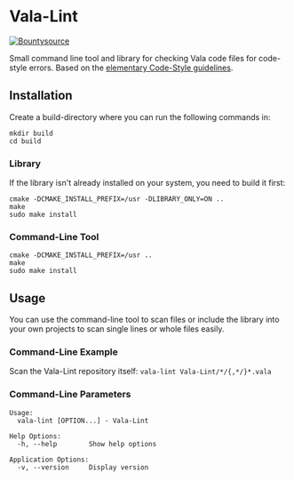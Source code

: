 # Vala-Lint

[![Bountysource](https://www.bountysource.com/badge/tracker?tracker_id=38195775)](https://www.bountysource.com/trackers/38195775-elementary-Vala-lint)

Small command line tool and library for checking Vala code files for code-style errors.
Based on the [elementary Code-Style guidelines](https://elementary.io/en/docs/code/reference#code-style).

## Installation
Create a build-directory where you can run the following commands in:
```
mkdir build
cd build
```

### Library
If the library isn't already installed on your system, you need to build it first:
```
cmake -DCMAKE_INSTALL_PREFIX=/usr -DLIBRARY_ONLY=ON ..
make
sudo make install
```

### Command-Line Tool
```
cmake -DCMAKE_INSTALL_PREFIX=/usr ..
make
sudo make install
```

## Usage
You can use the command-line tool to scan files or include the library into your own projects to scan single lines
or whole files easily.

### Command-Line Example
Scan the Vala-Lint repository itself: `vala-lint Vala-Lint/*/{,*/}*.vala`

### Command-Line Parameters
```
Usage:
  vala-lint [OPTION...] - Vala-Lint

Help Options:
  -h, --help        Show help options

Application Options:
  -v, --version     Display version
```
